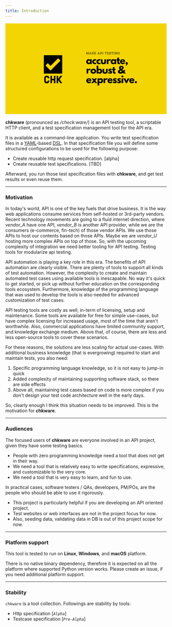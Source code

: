 ```yaml
---
title: Introduction
---
```


![chkware | Test management for api era](./assets/github-hero-01.png)

**chkware** (pronounced as */check:ware/*) is an API testing tool, a scriptable HTTP client, and a test specification management tool for the API era.

It is available as a command-line application. You write test specification files in a [YAML](https://yaml.org/)-based [DSL](https://en.wikipedia.org/wiki/Domain-specific_language). In that specification file you will define some structured configurations to be used for the following purpose:

- Create reusable http request specification. [alpha]
- Create reusable test specifications. [TBD]

Afterward, you run those test specification files with **chkware**, and get test results or even reuse them.

---

### Motivation

In today's world, API is one of the key fuels that drive business. It is the way web applications consume services from self-hosted or 3rd-party vendors. Recent technology movements are going to a fluid internet direction, where *vendor_A* have one API, *vendor_B* is another API provider, while we are the consumers (e-commerce, fin-tech) of those vendor APIs. We use those APIs to host our contents based on those APIs. Maybe we are *vendor_U* hosting more complex APIs on top of those. So, with the upcoming complexity of integration we need better tooling for API testing. Testing tools for modularize api testing.

API automation is playing a key role in this era. The benefits of API automation are clearly visible. There are plenty of tools to support all kinds of test automation. However, the complexity to create and maintain automated test cases using available tools is inescapable. No way it's quick to get started, or pick up without further education on the corresponding tools ecosystem. Furthermore, knowledge of the programming language that was used to develop the tools is also needed for advanced customization of test cases.

API testing tools are costly as well, in-term of licensing, setup and maintenance. Some tools are available for free for simple use-cases, but have complex licensing for increased usage, most of the time that aren't worthwhile. Also, commercial applications have limited community support, and knowledge exchange medium. Above that, of course, there are less and less open-source tools to cover these scenarios.

For these reasons, the solutions are less scaling for actual use-cases. With additional business knowledge (that is evergrowing) required to start and maintain tests, you also need:

1. Specific programming language knowledge, so it is not easy to jump-in quick
2. Added complexity of maintaining supporting software stack, so there are side effects 
3. Above all, maintaining test cases based on code is more complex if you don't design your test code architecture well in the early days.

So, clearly enough I think this situation needs to be improved. This is the motivation for **chkware**.

---

### Audiences

The focused users of **chkware** are everyone involved in an API project, given they have some testing basics. 

- People with zero programming knowledge need a tool that does not get in their way. 
- We need a tool that is relatively easy to write specifications, expressive, and customizable to the very core. 
- We need a tool that is very easy to learn, and fun to use.

In practical cases, software testers / QAs, developers, PM/POs, are the people who should be able to use it rigorously.

- This project is particularly helpful if you are developing an API oriented project.
- Test websites or web interfaces are not in the project focus for now.
- Also, seeding data, validating data in DB is out of this project scope for now.

---

### Platform support

This tool is tested to run on **Linux**, **Windows**, and **macOS** platform.

There is no native binary dependency, therefore it is expected on all the platform where supported Python version works. Please create an issue, if you need additional platform support.

---

### Stability

`chkware` is a tool collection. Followings are stability by tools:

- Http specification [_`Alpha`_]
- Testcase specification [_`Pre-Alpha`_]
